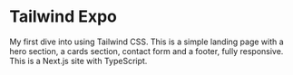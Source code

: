 # Tailwind Expo

My first dive into using Tailwind CSS. This is a simple landing page with a hero section, a cards section, contact form and a footer, fully responsive. This is a Next.js site with TypeScript.
